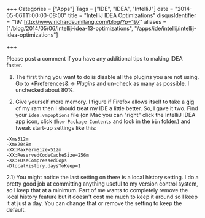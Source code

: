 +++
Categories = ["Apps"]
Tags = ["IDE", "IDEA", "IntelliJ"]
date = "2014-05-06T11:00:00-08:00"
title = "IntelliJ IDEA Optimizations"
disqusIdentifier = "197 http://www.richardsumilang.com/blog/?p=197"
aliases = ["/blog/2014/05/06/intellij-idea-13-optimizations", "/apps/ide/intellij/intellij-idea-optimizations"]

+++

Please post a comment if you have any additional tips to making IDEA faster.

1) The first thing you want to do is disable all the plugins you are not using.
Go to *Preferences& -&gt; *Plugins* and un-check as many as possible. I
unchecked about 80%.

2) Give yourself more memory. I figure if Firefox allows itself to take a gig of
my ram then I should treat my IDE a little better. So, I gave it two. Find your
`idea.vmpoptions` file (on Mac you can "right" click the IntelliJ IDEA app icon,
click `Show Package Contents` and look in the `bin` folder.) and tweak start-up
settings like this:

<pre><code class="language-ini" title="idea.vmoptions" >-Xms512m
-Xmx2048m
-XX:MaxPermSize=512m
-XX:ReservedCodeCacheSize=256m
-XX:+UseCompressedOops
-DlocalHistory.daysToKeep=1</code></pre>

2.1) You might notice the last setting on there is a local history setting. I do
a pretty good job at committing anything useful to my version control system, so
I keep that at a minimum. Part of me wants to completely remove the local
history feature but it doesn't cost me much to keep it around so I keep it at
just a day. You can change that or remove the setting to keep the default.
